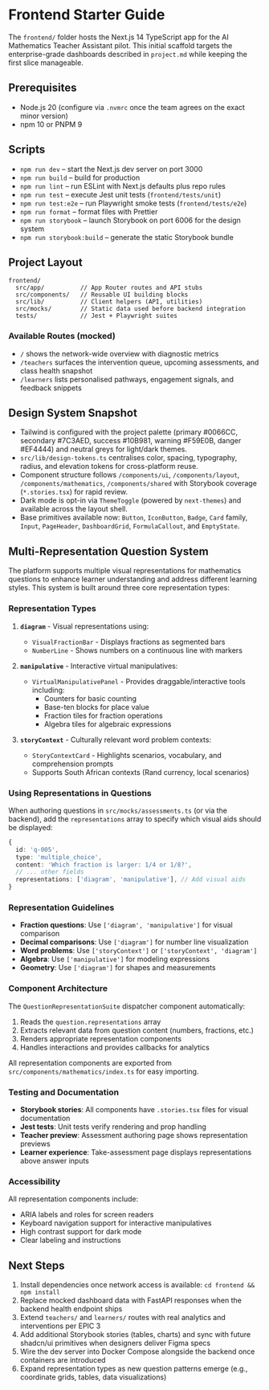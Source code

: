 # Frontend Starter Guide

The `frontend/` folder hosts the Next.js 14 TypeScript app for the AI Mathematics Teacher Assistant pilot. This initial scaffold targets the enterprise-grade dashboards described in `project.md` while keeping the first slice manageable.

## Prerequisites
- Node.js 20 (configure via `.nvmrc` once the team agrees on the exact minor version)
- npm 10 or PNPM 9

## Scripts
- `npm run dev` – start the Next.js dev server on port 3000
- `npm run build` – build for production
- `npm run lint` – run ESLint with Next.js defaults plus repo rules
- `npm run test` – execute Jest unit tests (`frontend/tests/unit`)
- `npm run test:e2e` – run Playwright smoke tests (`frontend/tests/e2e`)
- `npm run format` – format files with Prettier
- `npm run storybook` – launch Storybook on port 6006 for the design system
- `npm run storybook:build` – generate the static Storybook bundle

## Project Layout
```
frontend/
  src/app/          // App Router routes and API stubs
  src/components/   // Reusable UI building blocks
  src/lib/          // Client helpers (API, utilities)
  src/mocks/        // Static data used before backend integration
  tests/            // Jest + Playwright suites
```

### Available Routes (mocked)
- `/` shows the network-wide overview with diagnostic metrics
- `/teachers` surfaces the intervention queue, upcoming assessments, and class health snapshot
- `/learners` lists personalised pathways, engagement signals, and feedback snippets

## Design System Snapshot
- Tailwind is configured with the project palette (primary #0066CC, secondary #7C3AED, success #10B981, warning #F59E0B, danger #EF4444) and neutral greys for light/dark themes.
- `src/lib/design-tokens.ts` centralises color, spacing, typography, radius, and elevation tokens for cross-platform reuse.
- Component structure follows `/components/ui`, `/components/layout`, `/components/mathematics`, `/components/shared` with Storybook coverage (`*.stories.tsx`) for rapid review.
- Dark mode is opt-in via `ThemeToggle` (powered by `next-themes`) and available across the layout shell.
- Base primitives available now: `Button`, `IconButton`, `Badge`, `Card` family, `Input`, `PageHeader`, `DashboardGrid`, `FormulaCallout`, and `EmptyState`.

## Multi-Representation Question System

The platform supports multiple visual representations for mathematics questions to enhance learner understanding and address different learning styles. This system is built around three core representation types:

### Representation Types

1. **`diagram`** - Visual representations using:
   - `VisualFractionBar` - Displays fractions as segmented bars
   - `NumberLine` - Shows numbers on a continuous line with markers

2. **`manipulative`** - Interactive virtual manipulatives:
   - `VirtualManipulativePanel` - Provides draggable/interactive tools including:
     - Counters for basic counting
     - Base-ten blocks for place value
     - Fraction tiles for fraction operations
     - Algebra tiles for algebraic expressions

3. **`storyContext`** - Culturally relevant word problem contexts:
   - `StoryContextCard` - Highlights scenarios, vocabulary, and comprehension prompts
   - Supports South African contexts (Rand currency, local scenarios)

### Using Representations in Questions

When authoring questions in `src/mocks/assessments.ts` (or via the backend), add the `representations` array to specify which visual aids should be displayed:

```typescript
{
  id: 'q-005',
  type: 'multiple_choice',
  content: 'Which fraction is larger: 1/4 or 1/8?',
  // ... other fields
  representations: ['diagram', 'manipulative'], // Add visual aids
}
```

### Representation Guidelines

- **Fraction questions**: Use `['diagram', 'manipulative']` for visual comparison
- **Decimal comparisons**: Use `['diagram']` for number line visualization
- **Word problems**: Use `['storyContext']` or `['storyContext', 'diagram']`
- **Algebra**: Use `['manipulative']` for modeling expressions
- **Geometry**: Use `['diagram']` for shapes and measurements

### Component Architecture

The `QuestionRepresentationSuite` dispatcher component automatically:
1. Reads the `question.representations` array
2. Extracts relevant data from question content (numbers, fractions, etc.)
3. Renders appropriate representation components
4. Handles interactions and provides callbacks for analytics

All representation components are exported from `src/components/mathematics/index.ts` for easy importing.

### Testing and Documentation

- **Storybook stories**: All components have `.stories.tsx` files for visual documentation
- **Jest tests**: Unit tests verify rendering and prop handling
- **Teacher preview**: Assessment authoring page shows representation previews
- **Learner experience**: Take-assessment page displays representations above answer inputs

### Accessibility

All representation components include:
- ARIA labels and roles for screen readers
- Keyboard navigation support for interactive manipulatives
- High contrast support for dark mode
- Clear labeling and instructions

## Next Steps
1. Install dependencies once network access is available: `cd frontend && npm install`
2. Replace mocked dashboard data with FastAPI responses when the backend health endpoint ships
3. Extend `teachers/` and `learners/` routes with real analytics and interventions per EPIC 3
4. Add additional Storybook stories (tables, charts) and sync with future shadcn/ui primitives when designers deliver Figma specs
5. Wire the dev server into Docker Compose alongside the backend once containers are introduced
6. Expand representation types as new question patterns emerge (e.g., coordinate grids, tables, data visualizations)
